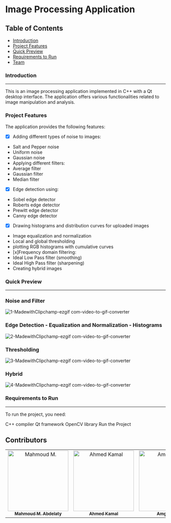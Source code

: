 # Image Processing Application
## Table of Contents
- [Introduction](#introduction)
- [Project Features](#project-features)
- [Quick Preview](#quick-preview)
- [Requirements to Run](#requirements-to-run)
- [Team](#team)

### Introduction
------------------------------------------
This is an image processing application implemented in C++ with a Qt desktop interface. The application offers various functionalities related to image manipulation and analysis.
### Project Features
The application provides the following features:

- [x] Adding different types of noise to images:
 - Salt and Pepper noise
 - Uniform noise
 - Gaussian noise
 - Applying different filters:
 - Average filter
 - Gaussian filter
 - Median filter
 - [x] Edge detection using:
 - Sobel edge detector
 - Roberts edge detector
 - Prewitt edge detector
 - Canny edge detector
 - [x] Drawing histograms and distribution curves for uploaded images
 - Image equalization and normalization
 - Local and global thresholding
 - plotting RGB histograms with cumulative curves
 - [x]Frequency domain filtering:
 - Ideal Low Pass filter (smoothing)
 - Ideal High Pass filter (sharpening)
 - Creating hybrid images

### Quick Preview
------------------------------------------

### Noise and Filter
![1-MadewithClipchamp-ezgif com-video-to-gif-converter](https://github.com/user-attachments/assets/0a9cedab-24f7-46e0-8cb3-9bf2f3f688f5)

### Edge Detection - Equalization and Normalization - Histograms
![2-MadewithClipchamp-ezgif com-video-to-gif-converter](https://github.com/user-attachments/assets/e21d85f2-4d0d-4023-bfc5-5d3fdb7e6ab5)

### Thresholding
![3-MadewithClipchamp-ezgif com-video-to-gif-converter](https://github.com/user-attachments/assets/0f01b422-069d-404a-9985-393cc2bdbacc)

### Hybrid
![4-MadewithClipchamp-ezgif com-video-to-gif-converter](https://github.com/user-attachments/assets/1d487f44-9a01-4c3f-84fb-1210ee634a0f)


### Requirements to Run
------------------------------------------

To run the project, you need:

C++ compiler
Qt framework
OpenCV library
Run the Project


## Contributors <a name="Contributors"></a>

<table>
  <tr>
    <td align="center">
      <a href="https://github.com/Mahmoudm007" target="_black">
      <img src="https://avatars.githubusercontent.com/u/101353088?v=4" width="190px;" alt="Mahmoud M."/>
      <br />
      <sub><b>Mahmoud M. Abdelaty</b></sub></a>
    </td>
    <td align="center">
      <a href="https://github.com/AhmedKamalMohammedElSayed" target="_black">
      <img src="https://avatars.githubusercontent.com/u/96977876?v=4" width="190px;" alt="Ahmed Kamal"/>
      <br />
      <sub><b>Ahmed Kamal</b></sub></a>
    </td>
    <td align="center">
      <a href="https://github.com/amg-eng" target="_black">
      <img src="https://avatars.githubusercontent.com/u/101107538?v=4" width="190px;" alt="Amgad Atef"/>
      <br />
      <sub><b>Amgad Atef</b></sub></a>
    </td>
    <td align="center">
      <a href="https://github.com/MahmoudMagdy404" target="_black">
      <img src="https://avatars.githubusercontent.com/u/83336074?v=4" width="190px;" alt="Amgad Atef"/>
      <br />
      <sub><b>Mahmoud Magdy</b></sub></a>
    </td>
    <td align="center">
      <a href="https://github.com/mohandemadx" target="_black">
      <img src="https://avatars.githubusercontent.com/u/102548631?v=4" width="190px;" alt="Amgad Atef"/>
      <br />
      <sub><b>Mahmoud Magdy</b></sub></a>
    </td>
  </tr>
</table>
